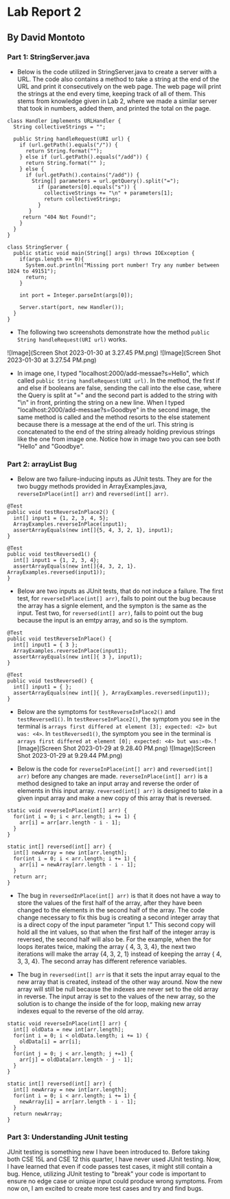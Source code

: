 # Lab Report 2
## By David Montoto

### Part 1: StringServer.java

* Below is the code utilized in StringServer.java to create a server with a URL. The code also contains a method to take a string at the end of the URL and print it consecutively on the web page. The web page will print the strings at the end every time, keeping track of all of them. This stems from knowledge given in Lab 2, where we made a similar server that took in numbers, added them, and printed the total on the page.

```
class Handler implements URLHandler {
  String collectiveStrings = "";

  public String handleRequest(URI url) {
    if (url.getPath().equals("/")) {
      return String.format("");
    } else if (url.getPath().equals("/add")) {
      return String.format("" );
    } else {
      if (url.getPath().contains("/add")) {
        String[] parameters = url.getQuery().split("=");
          if (parameters[0].equals("s")) {
            collectiveStrings += "\n" + parameters[1]; 
            return collectiveStrings;
          }
       }
     return "404 Not Found!";
    }
  }
}

class StringServer {
  public static void main(String[] args) throws IOException {
    if(args.length == 0){
      System.out.println("Missing port number! Try any number between 1024 to 49151");
      return;
    }

    int port = Integer.parseInt(args[0]);

    Server.start(port, new Handler());
  }
}
```

* The following two screenshots demonstrate how the method `public String handleRequest(URI url)` works.

![Image](Screen Shot 2023-01-30 at 3.27.45 PM.png)
![Image](Screen Shot 2023-01-30 at 3.27.54 PM.png)

* In image one, I typed "localhost:2000/add-messae?s=Hello", which called `public String handleRequest(URI url)`. In the method, the first if and else if booleans are false, sending the call into the else case, where the Query is split at "=" and the second part is added to the string with "\n" in front, printing the string on a new line. When I typed "localhost:2000/add-messae?s=Goodbye" in the second image, the same method is called and the method resorts to the else statement because there is a message at the end of the url. This string is concatenated to the end of the string already holding previous strings like the one from image one. Notice how in image two you can see both "Hello" and "Goodbye".

### Part 2: arrayList Bug

* Below are two failure-inducing inputs as JUnit tests. They are for the two buggy methods provided in ArrayExamples.java, `reverseInPlace(int[] arr)` and `reversed(int[] arr)`.

```
@Test
public void testReverseInPlace2() {
  int[] input1 = {1, 2, 3, 4, 5};
  ArrayExamples.reverseInPlace(input1);
  assertArrayEquals(new int[]{5, 4, 3, 2, 1}, input1);
}

@Test
public void testReversed1() {
  int[] input1 = {1, 2, 3, 4};
  assertArrayEquals(new int[]{4, 3, 2, 1}. ArrayExamples.reversed(input1));
}
```

* Below are two inputs as JUnit tests, that do not induce a failure. The first test, for `reverseInPlace(int[] arr)`, fails to point out the bug because the array has a signle element, and the sympton is the same as the input. Test two, for `reversed(int[] arr)`, fails to point out the bug because the input is an emtpy array, and so is the symptom.

```
@Test
public void testReverseInPlace() {
  int[] input1 = { 3 };
  ArrayExamples.reverseInPlace(input1);
  assertArrayEquals(new int[]{ 3 }, input1);
}

@Test
public void testReversed() {
  int[] input1 = { };
  assertArrayEquals(new int[]{ }, ArrayExamples.reversed(input1));
}
```

* Below are the symptoms for `testReverseInPlace2()` and `testReversed1()`. In `testReverseInPlace2()`, the symptom you see in the terminal is `arrays first differed at element [3]; expected: <2> but was: <4>`. In `testReversed1()`, the symptom you see in the terminal is `arrays first differed at element [0]; expected: <4> but was:«0>`.
![Image](Screen Shot 2023-01-29 at 9.28.40 PM.png)
![Image](Screen Shot 2023-01-29 at 9.29.44 PM.png)

* Below is the code for `reverseInPlace(int[] arr)` and `reversed(int[] arr)` before any changes are made. `reverseInPlace(int[] arr)` is a method designed to take an input array and reverse the order of elements in this input array. `reversed(int[] arr)` is designed to take in a given input array and make a new copy of this array that is reversed.

```
static void reverseInPlace(int[] arr) {
  for(int i = 0; i < arr.length; i += 1) {
    arr[i] = arr[arr.length - i - 1];
  }
}

static int[] reversed(int[] arr) {
  int[] newArray = new int[arr.length];
  for(int i = 0; i < arr.length; i += 1) {
    arr[i] = newArray[arr.length - i - 1];
  }
  return arr;
}
```

* The bug in `reversedInPlace(int[] arr)` is that it does not have a way to store the values of the first half of the array, after they have been changed to the elements in the second half of the array. The code change necessary to fix this bug is creating a second integer array that is a direct copy of the input parameter “input 1.” This second copy will hold all the int values, so that when the first half of the integer array is reversed, the second half will also be. For the example, when the for loops iterates twice, making the array { 4, 3, 3, 4}, the next two iterations will make the array {4, 3, 2, 1} instead of keeping the array { 4, 3, 3, 4}. The second array has different reference variables. 

* The bug in `reversed(int[] arr` is that it sets the input array equal to the new array that is created, instead of the other way around. Now the new array will still be null because the indexes are never set to the old array in reverse. The input array is set to the values of the new array, so the solution is to change the inside of the for loop, making new array indexes equal to the reverse of the old array.

```
static void reverseInPlace(int[] arr) {
  int[] oldData = new int[arr.length];
  for(int i = 0; i < oldData.length; i += 1) {
    oldData[i] = arr[i];
  }
  for(int j = 0; j < arr.length; j +=1) {
    arr[j] = oldData[arr.length - j - 1];
  }
}

static int[] reversed(int[] arr) {
  int[] newArray = new int[arr.length];
  for(int i = 0; i < arr.length; i += 1) {
    newArray[i] = arr[arr.length - i - 1];
  }
  return newArray;
}
```

### Part 3: Understanding JUnit testing

   JUnit testing is something new I have been introduced to. Before taking both CSE 15L and CSE 12 this quarter, I have never used JUnit testing. Now, I have learned that even if code passes test cases, it might still contain a bug. Hence, utilizing JUnit testing to "break" your code is important to ensure no edge case or unique input could produce wrong symptoms. From now on, I am excited to create more test cases and try and find bugs. 

